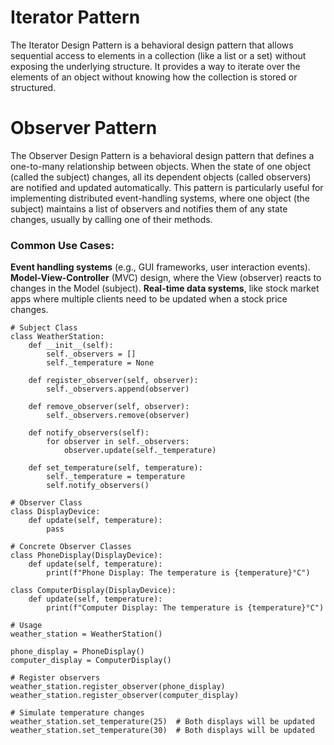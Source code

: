 # Iterator Pattern

The Iterator Design Pattern is a behavioral design pattern that allows sequential access to elements in a collection (like a list or a set) without exposing the underlying structure. It provides a way to iterate over the elements of an object without knowing how the collection is stored or structured.



# Observer Pattern

The Observer Design Pattern is a behavioral design pattern that defines a one-to-many relationship between objects. When the state of one object (called the subject) changes, all its dependent objects (called observers) are notified and updated automatically. This pattern is particularly useful for implementing distributed event-handling systems, where one object (the subject) maintains a list of observers and notifies them of any state changes, usually by calling one of their methods.

### Common Use Cases:

**Event handling systems** (e.g., GUI frameworks, user interaction events).
**Model-View-Controller** (MVC) design, where the View (observer) reacts to changes in the Model (subject).
**Real-time data systems**, like stock market apps where multiple clients need to be updated when a stock price changes.

```
# Subject Class
class WeatherStation:
    def __init__(self):
        self._observers = []
        self._temperature = None

    def register_observer(self, observer):
        self._observers.append(observer)

    def remove_observer(self, observer):
        self._observers.remove(observer)

    def notify_observers(self):
        for observer in self._observers:
            observer.update(self._temperature)

    def set_temperature(self, temperature):
        self._temperature = temperature
        self.notify_observers()

# Observer Class
class DisplayDevice:
    def update(self, temperature):
        pass

# Concrete Observer Classes
class PhoneDisplay(DisplayDevice):
    def update(self, temperature):
        print(f"Phone Display: The temperature is {temperature}°C")

class ComputerDisplay(DisplayDevice):
    def update(self, temperature):
        print(f"Computer Display: The temperature is {temperature}°C")

# Usage
weather_station = WeatherStation()

phone_display = PhoneDisplay()
computer_display = ComputerDisplay()

# Register observers
weather_station.register_observer(phone_display)
weather_station.register_observer(computer_display)

# Simulate temperature changes
weather_station.set_temperature(25)  # Both displays will be updated
weather_station.set_temperature(30)  # Both displays will be updated
```
